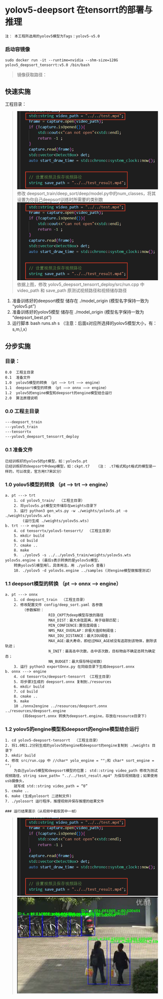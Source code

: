 
# yolov5-deepsort 在tensorrt的部署与推理
    注： 本工程所选用的yolov5模型为Tags：yolov5-v5.0


### 启动容镜像 
    sudo docker run -it --runtime=nvidia --shm-size=128G yolov5_deepsort_tensorrt:v5.0 /bin/bash 
> 镜像获取路径： 

## 快速实施
工程目录：
>   ![image2](image1.png)
    修改 deepsort_train/deep_sort/deep/model.py中的num_classes，将其设置为你自己deepsort训练时所需要的类别数
>   ![image1](image1.png)
>   依据上图，修改 yolov5_deepsort_tensorrt_deploy/src/run.cpp 中video_path 和 save_path 原测试视频路径和视频储存路径

   1. 准备训练好的deepsort模型 储存在 ./model_origin (模型名字保持一致为 “yolov5.pt”)
   2. 准备训练好的yolov5模型 储存在 ./model_origin (模型名字保持一致为 “deepsort_best.pt”)
   3. 运行脚本 bash runs.sh s  （注意：后面s对应所选择的yolov5模型大小，有：s,m,l,x）

## 分步实施   
### 目录：   
    0.0  工程主目录
    0.1  准备文件
    1.0  yolov5模型的转换 （pt ——> trt ——> engine）
    1.1  deepsort模型的转换 （pt ——> onnx ——> engine）
    1.2  yolov5的engine模型和deepsort的engine模型结合运行
    2.0  算法原理说明


### 0.0  工程主目录
    ---deepsort_train
    ---yolov5_train
    ---tensorrtx
    ---yolov5_deepsort_tensorrt_deploy


### 0.1  准备文件
    已经训练好的yolov5的pt模型，如：yolov5s.pt
    已经训练好的deepsort中deep模型，如：ckpt.t7   （注： .t7格式和pt格式的模型是一样的，可以改变，官方用t7来区分）

### 1.0  yolov5模型的转换 （pt ——> trt ——> engine）
    a. pt ---> trt
        1. cd yolov5_train/  （工程主目录）
        2. 将yolov5s.pt模型文件储存在weights目录下
        3. 运行 python3 gen_wts.py -w ./weights/yolov5s.pt -o ./weights/yolov5s.wts
            (运行生成 ./weights/yolov5s.wts)
    b. trt ---> engine
        4. cd tensorrtx/yolov5-tensorrt/  （工程主目录）
        5. mkdir build
        6. cd build
        7. cmake ..
        8. make
        9.  ./yolov5 -s ../../yolov5_train/weights/yolov5s.wts yolov5s.engine s (最后s表示转换的是yolov5s模型，
        转换yolov5l模型用l，具体用法，用 ./yolov5 查看)
        10. ./yolov5 -d yolov5s.engine ../samples (对engine模型做推理测试)

### 1.1  deepsort模型的转换 （pt ——> onnx ——> engine）
    a. pt ---> onnx
        1. cd deepsort_train  （工程主目录）
        2. 修改配置文件 config/deep_sort.yaml 各参数
            （参数解析：
                        RID_CKPT为deep模型存放的路径
                        MAX_DIST：最大余弦距离，用于级联匹配；
                        MIN_CONFIENCE:置信度阈值；
                        NMS_MAX_OVERLAP：非极大值抑制阈值；
                        MAX_IOU_DISTANCE：最大IOU阈值；
                        MAX_AGE:最大寿命，即经过MAX_AGE帧没有追踪到该物体，删除该轨迹；
                        N_INIT：最高击中次数，击中该次数，目标物由不确定态转为确定态；
                        NN_BUDGET：最大保存特征帧数）
        3. 运行 python3 exportOnnx.py 在同级目录下生成deepsort.onnx
    b. onnx ---> engine
        4. cd tensorrtx/deepsort-tensorrt （工程主目录）
        5. 将步骤3生成的 deepsort.onnx 复制到./resources 
        6. mkdir build
        7. cd build
        8. cmake ..
        9. make
        10 ./onnx2engine ../resources/deepsort.onnx ../resources/deepsort.engine
            (将deepsort.onnx 转换为deepsort.engine，存放在resource目录下)

### 1.2  yolov5的engine模型和deepsort的engine模型结合运行
    
    1. cd yolov5-deepsort-tensorrt  （工程主目录）
    2. 将1.0和1.2分别生成的yolov5的engine和deepsort的engine复制到 ./weights 目录下
    3. mkdir build
    4. 修改 src/run.cpp 中 //char* yolo_engine = "";和 char* sort_engine = "";
        为自己yolov5模型和deepsort模型的位置； std::string video_path 修改为测试视频路径，string save_path= "../../test_result.mp4" 为保存视频路径；如果使用usb摄像头，
        就写成 std::string video_path = “0”
    5. cmake ..
    6. make (生成yolosort 二进制文件)
    7. ./yolosort 运行程序，推理视频并保存推理的结果文件
    
    ### 运行结果展示（从视频中截取其中一帧）
    
>   ![image2](image1.png)
>   ![result](result.png)

